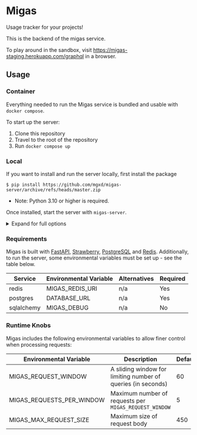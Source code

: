 # Migas

Usage tracker for your projects!

This is the backend of the migas service.

To play around in the sandbox, visit https://migas-staging.herokuapp.com/graphql in a browser.



## Usage

### Container
Everything needed to run the Migas service is bundled and usable with `docker compose`.

To start up the server:
1) Clone this repository
2) Travel to the root of the repository
3) Run `docker compose up`

### Local
If you want to install and run the server locally, first install the package

```
$ pip install https://github.com/mgxd/migas-server/archive/refs/heads/master.zip
```

* Note: Python 3.10 or higher is required.

Once installed, start the server with `migas-server`.

<details>
<summary>Expand for full options</summary>

```
usage: migas-server [-h] [--host HOST] [--port PORT] [--workers WORKERS] [--reload] [--proxy-headers]

options:
  -h, --help         show this help message and exit
  --host HOST        hostname
  --port PORT        server port
  --workers WORKERS  worker processes
  --reload           Reload app on change (dev only)
  --proxy-headers    Accept incoming proxy headers
  --headers [HEADERS ...]  Custom HTTP response headers as 'Name:Value' pairs
```
</details>

### Requirements

Migas is built with [FastAPI](https://fastapi.tiangolo.com/), [Strawberry](https://strawberry.rocks/), [PostgreSQL](https://www.postgresql.org/) and [Redis](https://redis.com/). Additionally, to run the server, some environmental variables must be set up - see the table below.

| Service | Environmental Variable | Alternatives | Required |
| ------- | ---------------------- | -------------| -------- |
| redis | MIGAS_REDIS_URI | n/a | Yes
| postgres | DATABASE_URL | n/a | Yes
| sqlalchemy | MIGAS_DEBUG | n/a | No


### Runtime Knobs

Migas includes the following environmental variables to allow finer control when processing requests:

| Environmental Variable | Description | Default |
| ---- | ---- | ---- |
| MIGAS_REQUEST_WINDOW | A sliding window for limiting number of queries (in seconds) | 60 |
| MIGAS_REQUESTS_PER_WINDOW | Maximum number of requests per `MIGAS_REQUEST_WINDOW` | 5 |
| MIGAS_MAX_REQUEST_SIZE | Maximum size of request body | 450 |
